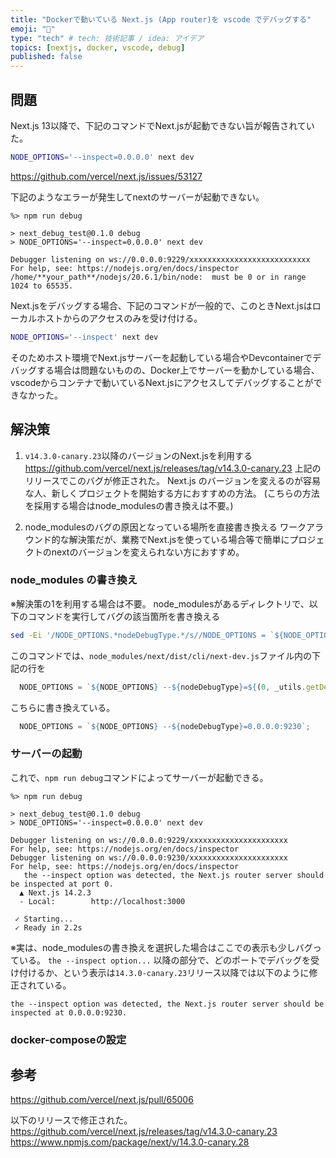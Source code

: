```yaml
---
title: "Dockerで動いている Next.js (App router)を vscode でデバッグする"
emoji: "🦁"
type: "tech" # tech: 技術記事 / idea: アイデア
topics: [nextjs, docker, vscode, debug]
published: false
---
```


## 問題
Next.js 13以降で、下記のコマンドでNext.jsが起動できない旨が報告されていた。
```bash
NODE_OPTIONS='--inspect=0.0.0.0' next dev
```
https://github.com/vercel/next.js/issues/53127

下記のようなエラーが発生してnextのサーバーが起動できない。
```
%> npm run debug

> next_debug_test@0.1.0 debug
> NODE_OPTIONS='--inspect=0.0.0.0' next dev

Debugger listening on ws://0.0.0.0:9229/xxxxxxxxxxxxxxxxxxxxxxxxxxx
For help, see: https://nodejs.org/en/docs/inspector
/home/**your_path**/nodejs/20.6.1/bin/node:  must be 0 or in range 1024 to 65535.
```

Next.jsをデバッグする場合、下記のコマンドが一般的で、このときNext.jsはローカルホストからのアクセスのみを受け付ける。
```bash
NODE_OPTIONS='--inspect' next dev
```
そのためホスト環境でNext.jsサーバーを起動している場合やDevcontainerでデバッグする場合は問題ないものの、Docker上でサーバーを動かしている場合、vscodeからコンテナで動いているNext.jsにアクセスしてデバッグすることができなかった。

## 解決策
1. `v14.3.0-canary.23`以降のバージョンのNext.jsを利用する
https://github.com/vercel/next.js/releases/tag/v14.3.0-canary.23
上記のリリースでこのバグが修正された。
Next.js のバージョンを変えるのが容易な人、新しくプロジェクトを開始する方におすすめの方法。
(こちらの方法を採用する場合はnode_modulesの書き換えは不要。)

2. node_modulesのバグの原因となっている場所を直接書き換える
ワークアラウンド的な解決策だが、業務でNext.jsを使っている場合等で簡単にプロジェクトのnextのバージョンを変えられない方におすすめ。

### node_modules の書き換え
※解決策の1を利用する場合は不要。
node_modulesがあるディレクトリで、以下のコマンドを実行してバグの該当箇所を書き換える
```bash
sed -Ei '/NODE_OPTIONS.*nodeDebugType.*/s//NODE_OPTIONS = `${NODE_OPTIONS} --${nodeDebugType}=0.0.0.0:9230`;/' node_modules/next/dist/cli/next-dev.js
```

このコマンドでは、`node_modules/next/dist/cli/next-dev.js`ファイル内の下記の行を
```js
  NODE_OPTIONS = `${NODE_OPTIONS} --${nodeDebugType}=${(0, _utils.getDebugPort)() + 1}`;
```

こちらに書き換えている。
```js
  NODE_OPTIONS = `${NODE_OPTIONS} --${nodeDebugType}=0.0.0.0:9230`;
```

### サーバーの起動
これで、`npm run debug`コマンドによってサーバーが起動できる。
```
%> npm run debug

> next_debug_test@0.1.0 debug
> NODE_OPTIONS='--inspect=0.0.0.0' next dev

Debugger listening on ws://0.0.0.0:9229/xxxxxxxxxxxxxxxxxxxxxx
For help, see: https://nodejs.org/en/docs/inspector
Debugger listening on ws://0.0.0.0:9230/xxxxxxxxxxxxxxxxxxxxxx
For help, see: https://nodejs.org/en/docs/inspector
   the --inspect option was detected, the Next.js router server should be inspected at port 0.
  ▲ Next.js 14.2.3
  - Local:        http://localhost:3000

 ✓ Starting...
 ✓ Ready in 2.2s
```

※実は、node_modulesの書き換えを選択した場合はここでの表示も少しバグっている。
`the --inspect option...` 以降の部分で、どのポートでデバッグを受け付けるか、という表示は`14.3.0-canary.23`リリース以降では以下のように修正されている。
```
the --inspect option was detected, the Next.js router server should be inspected at 0.0.0.0:9230.
```

### docker-composeの設定

## 参考
https://github.com/vercel/next.js/pull/65006

以下のリリースで修正された。
https://github.com/vercel/next.js/releases/tag/v14.3.0-canary.23
https://www.npmjs.com/package/next/v/14.3.0-canary.28
